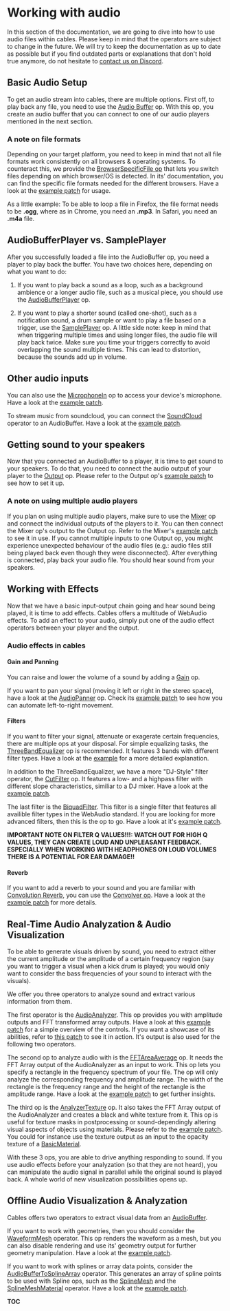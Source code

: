 # Working with audio

In this section of the documentation, we are going to dive into how to use audio files within cables. Please keep in mind that the operators are subject to change in the future. We will try to keep the documentation as up to date as possible but if you find outdated parts or explanations that don't hold true anymore, do not hesitate to [contact us on Discord](https://discord.gg/AGTarWv).

## Basic Audio Setup

To get an audio stream into cables, there are multiple options. First off, to play back any file, you need to use the [Audio Buffer](https://cables.gl/op/Ops.WebAudio.AudioBuffer_v2) op. With this op, you create an audio buffer that you can connect to one of our audio players mentioned in the next section.

### A note on file formats

Depending on your target platform, you need to keep in mind that not all file formats work consistently on all browsers & operating systems. To counteract this, we provide the [BrowserSpecificFile op](https://cables.gl/op/Ops.Html.BrowserSpecificFile_v2) that lets you switch files depending on which browser/OS is detected. In its' documentation, you can find the specific file formats needed for the different browsers. Have a look at the [example patch](https://cables.gl/edit/5f88465bab82411d4f75112e) for usage.

As a little example:
To be able to loop a file in Firefox, the file format needs to be **.ogg**, where as in Chrome, you need an **.mp3**. In Safari, you need an **.m4a** file.

## AudioBufferPlayer vs. SamplePlayer

After you successfully loaded a file into the AudioBuffer op, you need a player to play back the buffer. You have two choices here, depending on what you want to do:

1. If you want to play back a sound as a loop, such as a background ambience or a longer audio file, such as a musical piece, you should use the [AudioBufferPlayer](https://cables.gl/op/Ops.WebAudio.AudioBufferPlayer_v2) op.

2. If you want to play a shorter sound (called one-shot), such as a notification sound, a drum sample or want to play a file based on a trigger, use the [SamplePlayer](https://cables.gl/op/Ops.WebAudio.SamplePlayer) op.  A little side note: keep in mind that when triggering multiple times and using longer files, the audio file will play back twice. Make sure you time your triggers correctly to avoid overlapping the sound multiple times. This can lead to distortion, because the sounds add up in volume.

## Other audio inputs

You can also use the [MicrophoneIn](https://cables.gl/op/Ops.WebAudio.MicrophoneIn_v2) op to access your device's microphone. Have a look at the [example patch](https://cables.gl/edit/5c7ff0857f347b350b96a150).

To stream music from soundcloud, you can connect the [SoundCloud](https://cables.gl/op/Ops.Api.SoundCloud.SoundCloud_v2) operator to an AudioBuffer. Have a look at the [example patch](https://cables.gl/edit/5b962516158577da42e022f4).

## Getting sound to your speakers

Now that you connected an AudioBuffer to a player, it is time to get sound to your speakers. To do that, you need to connect the audio output of your player to the [Output](https://cables.gl/op/Ops.WebAudio.Output_v2) op. Please refer to the Output op's [example patch](https://cables.gl/edit/5fd8a5d71d3e0022a8736ea5) to see how to set it up.

### A note on using multiple audio players

If you plan on using multiple audio players, make sure to use the [Mixer](https://cables.gl/op/Ops.WebAudio.Mixer) op and connect the individual outputs of the players to it. You can then connect the Mixer op's output to the Output op. Refer to the Mixer's [example patch](https://cables.gl/edit/5fd8a1ba1d3e0022a8736e3d) to see it in use. If you cannot multiple inputs to one Output op, you might experience unexpected behaviour of the audio files (e.g.: audio files still being played back even though they were disconnected). After everything is connected, play back your audio file. You should hear sound from your speakers.

## Working with Effects

Now that we have a basic input-output chain going and hear sound being played, it is time to add effects. Cables offers a multitude of WebAudio effects. To add an effect to your audio, simply put one of the audio effect operators between your player and the output.

### Audio effects in cables

#### Gain and Panning

You can raise and lower the volume of a sound by adding a [Gain](https://cables.gl/op/Ops.WebAudio.Gain) op.

If you want to pan your signal (moving it left or right in the stereo space), have a look at the [AudioPanner](https://cables.gl/op/Ops.WebAudio.AudioPanner) op. Check its [example patch](https://cables.gl/edit/5f7c7953babf3079c124974a) to see how you can automate left-to-right movement.

#### Filters

If you want to filter your signal, attenuate or exagerate certain frequencies, there are multiple ops at your disposal. For simple equalizing tasks, the [ThreeBandEqualizer](https://cables.gl/op/Ops.WebAudio.ThreeBandEqualizer) op is recommended. It features 3 bands with different filter types. Have a look at the [example](https://cables.gl/edit/5fd7862f7c7e326dfef723e5) for a more detailed explanation.

In addition to the ThreeBandEqualizer, we have a more "DJ-Style" filter operator, the [CutFilter](https://cables.gl/op/Ops.WebAudio.CutFilter) op. It features a low- and a highpass filter with different slope characteristics, similiar to a DJ mixer. Have a look at the [example patch](https://cables.gl/edit/5fd78ab37c7e326dfef723ee).

The last filter is the [BiquadFilter](https://cables.gl/op/Ops.WebAudio.BiquadFilter_v2). This filter is a single filter that features all availible filter types in the WebAudio standard. If you are looking for more advanced filters, then this is the op to go. Have a look at it's [example patch](https://cables.gl/edit/5fd8b8de1d3e0022a8736fef).

**IMPORTANT NOTE ON FILTER Q VALUES!!!: WATCH OUT FOR HIGH Q VALUES, THEY CAN CREATE LOUD AND UNPLEASANT FEEDBACK. ESPECIALLY WHEN WORKING WITH HEADPHONES ON LOUD VOLUMES THERE IS A POTENTIAL FOR EAR DAMAGE!!**

#### Reverb

If you want to add a reverb to your sound and you are familiar with [Convolution Reverb](https://en.wikipedia.org/wiki/Convolution_reverb), you can use the [Convolver op](https://cables.gl/op/Ops.WebAudio.Convolver_v2). Have a look at the [example patch](https://cables.gl/edit/5fd732eed2245c43bad1b762) for more details.

## Real-Time Audio Analyzation & Audio Visualization

To be able to generate visuals driven by sound, you need to extract either the current amplitude or the amplitude of a certain frequency region (say you want to trigger a visual when a kick drum is played; you would only want to consider the bass frequencies of your sound to interact with the visuals).

We offer you three operators to analyze sound and extract various information from them.

The first operator is the [AudioAnalyzer](https://cables.gl/op/Ops.WebAudio.AudioAnalyzer_v2). This op provides you with amplitude outputs and FFT transformed array outputs. Have a look at this [example patch](https://cables.gl/edit/Vm37yp) for a simple overview of the controls. If you want a showcase of its abilities, refer to [this patch](https://cables.gl/edit/55f8367f42eae93b29bf87b9) to see it in action. It's output is also used for the following two operators.

The second op to analyze audio with is the [FFTAreaAverage](https://cables.gl/op/Ops.WebAudio.FFTAreaAverage_v2) op. It needs the FFT Array output of the AudioAnalyzer as an input to work.
This op lets you specify a rectangle in the frequency spectrum of your file. The op will only analyze the corresponding frequency and amplitude range. The width of the rectangle is the frequency range and the height of the rectangle is the amplitude range. Have a look at the [example patch](https://cables.gl/edit/5fd79f607c7e326dfef72449) to get further insights.

The third op is the [AnalyzerTexture](https://cables.gl/op/Ops.WebAudio.AnalyzerTexture_v2) op. It also takes the FFT Array output of the AudioAnalyzer and creates a black and white texture from it. This op is useful for texture masks in postprocessing or sound-dependingly altering visual aspects of objects using materials. Please refer to the [example patch](https://cables.gl/edit/5fd8b4391d3e0022a8736fd7). You could for instance use the texture output as an input to the opacity texture of a [BasicMaterial](https://cables.gl/op/Ops.Gl.Shader.BasicMaterial_v3).

With these 3 ops, you are able to drive anything responding to sound. If you use audio effects before your analyzation (so that they are not heard), you can manipulate the audio signal in parallel while the original sound is played back. A whole world of new visualization possibilities opens up.

## Offline Audio Visualization & Analyzation

Cables offers two operators to extract visual data from an [AudioBuffer](https://cables.gl/op/Ops.WebAudio.AudioBuffer_v2).

If you want to work with geometries, then you should consider the [WaveformMesh](https://cables.gl/op/Ops.WebAudio.WaveformMesh) operator. This op renders the waveform as a mesh, but you can also disable rendering and use its' geometry output for further geometry manipulation. Have a look at the [example patch](https://cables.gl/edit/5fd8a8911d3e0022a8736f19).

If you want to work with splines or array data points, consider the [AudioBufferToSplineArray](https://cables.gl/op/Ops.WebAudio.AudioBufferToSplineArray) operator. This generates an array of spline points to be used with Spline ops, such as the [SplineMesh](https://cables.gl/op/Ops.Gl.Meshes.SplineMesh_v2) and the [SplineMeshMaterial](https://cables.gl/op/Ops.Gl.Meshes.SplineMeshMaterial_v2) operator. Have a look at the [example patch](https://cables.gl/edit/5fd88d171d3e0022a8736c3a).

__TOC__
